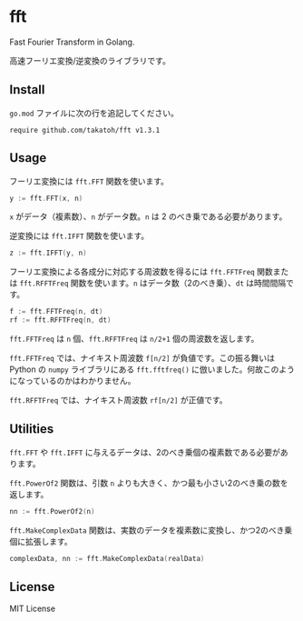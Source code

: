 # fft

Fast Fourier Transform in Golang.

高速フーリエ変換/逆変換のライブラリです。

## Install

`go.mod` ファイルに次の行を追記してください。

```
require github.com/takatoh/fft v1.3.1
```

## Usage

フーリエ変換には `fft.FFT` 関数を使います。

```go
y := fft.FFT(x, n)
```

`x` がデータ（複素数）、`n` がデータ数。`n` は 2 のべき乗である必要があります。

逆変換には `fft.IFFT` 関数を使います。

```go
z := fft.IFFT(y, n)
```

フーリエ変換による各成分に対応する周波数を得るには `fft.FFTFreq` 関数または `fft.RFFTFreq` 関数を使います。`n` はデータ数（2のべき乗）、`dt` は時間間隔です。

```go
f := fft.FFTFreq(n, dt)
rf := fft.RFFTFreq(n, dt)
```

`fft.FFTFreq` は `n` 個、`fft.RFFTFreq` は `n/2+1` 個の周波数を返します。

`fft.FFTFreq` では、ナイキスト周波数 `f[n/2]` が負値です。この振る舞いは Python の `numpy` ライブラリにある `fft.fftfreq()` に倣いました。何故このようになっているのかはわかりません。

`fft.RFFTFreq` では、ナイキスト周波数 `rf[n/2]` が正値です。

## Utilities

`fft.FFT` や `fft.IFFT` に与えるデータは、2のべき乗個の複素数である必要があります。

`fft.PowerOf2` 関数は、引数 `n` よりも大きく、かつ最も小さい2のべき乗の数を返します。

```go
nn := fft.PowerOf2(n)
```

`fft.MakeComplexData` 関数は、実数のデータを複素数に変換し、かつ2のべき乗個に拡張します。

```go
complexData, nn := fft.MakeComplexData(realData)
```

## License

MIT License
